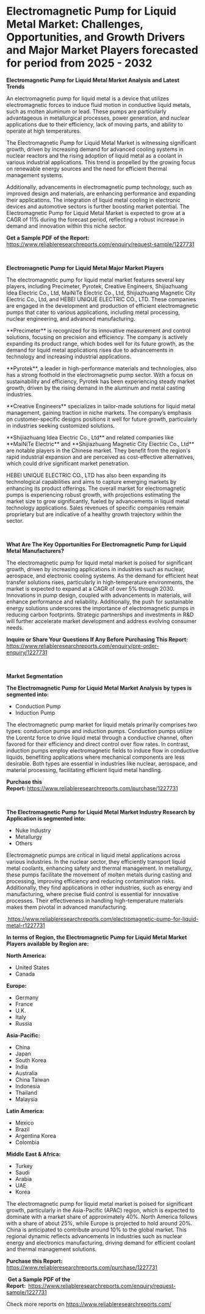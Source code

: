 <p><h1>Electromagnetic Pump for Liquid Metal Market: Challenges, Opportunities, and Growth Drivers and Major Market Players forecasted for period from 2025 - 2032</h1></p><p><strong>Electromagnetic Pump for Liquid Metal Market Analysis and Latest Trends</strong></p>
<p><p>An electromagnetic pump for liquid metal is a device that utilizes electromagnetic forces to induce fluid motion in conductive liquid metals, such as molten aluminum or lead. These pumps are particularly advantageous in metallurgical processes, power generation, and nuclear applications due to their efficiency, lack of moving parts, and ability to operate at high temperatures.</p><p>The Electromagnetic Pump for Liquid Metal Market is witnessing significant growth, driven by increasing demand for advanced cooling systems in nuclear reactors and the rising adoption of liquid metal as a coolant in various industrial applications. This trend is propelled by the growing focus on renewable energy sources and the need for efficient thermal management systems.</p><p>Additionally, advancements in electromagnetic pump technology, such as improved design and materials, are enhancing performance and expanding their applications. The integration of liquid metal cooling in electronic devices and automotive sectors is further boosting market potential. The Electromagnetic Pump for Liquid Metal Market is expected to grow at a CAGR of 11% during the forecast period, reflecting a robust increase in demand and innovation within this niche sector.</p></p>
<p><strong>Get a Sample PDF of the Report:&nbsp;</strong> <a href="https://www.reliableresearchreports.com/enquiry/request-sample/1227731?utm_campaign=3543&utm_medium=2&utm_source=Github&utm_content=ia&utm_term=09042025&utm_id=electromagnetic-pump-for-liquid-metal">https://www.reliableresearchreports.com/enquiry/request-sample/1227731</a></p>
<p>&nbsp;</p>
<p><strong>Electromagnetic Pump for Liquid Metal Major Market Players</strong></p>
<p><p>The electromagnetic pump for liquid metal market features several key players, including Precimeter, Pyrotek, Creative Engineers, Shijiazhuang Idea Electric Co., Ltd, MaiNiTe Electric Co., Ltd, Shijiazhuang Magnetic City Electric Co., Ltd, and HEBEI UNIQUE ELECTRIC CO., LTD. These companies are engaged in the development and production of efficient electromagnetic pumps that cater to various applications, including metal processing, nuclear engineering, and advanced manufacturing.</p><p>**Precimeter** is recognized for its innovative measurement and control solutions, focusing on precision and efficiency. The company is actively expanding its product range, which bodes well for its future growth, as the demand for liquid metal applications rises due to advancements in technology and increasing industrial applications.</p><p>**Pyrotek**, a leader in high-performance materials and technologies, also has a strong foothold in the electromagnetic pump sector. With a focus on sustainability and efficiency, Pyrotek has been experiencing steady market growth, driven by the rising demand in the aluminum and metal casting industries.</p><p>**Creative Engineers** specializes in tailor-made solutions for liquid metal management, gaining traction in niche markets. The company’s emphasis on customer-specific designs positions it well for future growth, particularly in industries seeking customized solutions.</p><p>**Shijiazhuang Idea Electric Co., Ltd** and related companies like **MaiNiTe Electric** and **Shijiazhuang Magnetic City Electric Co., Ltd** are notable players in the Chinese market. They benefit from the region's rapid industrial expansion and are perceived as cost-effective alternatives, which could drive significant market penetration.</p><p>HEBEI UNIQUE ELECTRIC CO., LTD has also been expanding its technological capabilities and aims to capture emerging markets by enhancing its product offerings. The overall market for electromagnetic pumps is experiencing robust growth, with projections estimating the market size to grow significantly, fueled by advancements in liquid metal technology applications. Sales revenues of specific companies remain proprietary but are indicative of a healthy growth trajectory within the sector.</p></p>
<p>&nbsp;</p>
<p><strong>What Are The Key Opportunities For Electromagnetic Pump for Liquid Metal Manufacturers?</strong></p>
<p><p>The electromagnetic pump for liquid metal market is poised for significant growth, driven by increasing applications in industries such as nuclear, aerospace, and electronic cooling systems. As the demand for efficient heat transfer solutions rises, particularly in high-temperature environments, the market is expected to expand at a CAGR of over 5% through 2030. Innovations in pump design, coupled with advancements in materials, will enhance performance and reliability. Additionally, the push for sustainable energy solutions underscores the importance of electromagnetic pumps in reducing carbon footprints. Strategic partnerships and investments in R&D will further accelerate market development and address evolving consumer needs.</p></p>
<p><strong>Inquire or Share Your Questions If Any Before Purchasing This Report:</strong> <a href="https://www.reliableresearchreports.com/enquiry/pre-order-enquiry/1227731?utm_campaign=3543&utm_medium=2&utm_source=Github&utm_content=ia&utm_term=09042025&utm_id=electromagnetic-pump-for-liquid-metal">https://www.reliableresearchreports.com/enquiry/pre-order-enquiry/1227731</a></p>
<p>&nbsp;</p>
<p><strong>Market Segmentation</strong></p>
<p><strong>The Electromagnetic Pump for Liquid Metal Market Analysis by types is segmented into:</strong></p>
<p><ul><li>Conduction Pump</li><li>Induction Pump</li></ul></p>
<p><p>The electromagnetic pump market for liquid metals primarily comprises two types: conduction pumps and induction pumps. Conduction pumps utilize the Lorentz force to drive liquid metal through a conductive channel, often favored for their efficiency and direct control over flow rates. In contrast, induction pumps employ electromagnetic fields to induce flow in conductive liquids, benefiting applications where mechanical components are less desirable. Both types are essential in industries like nuclear, aerospace, and material processing, facilitating efficient liquid metal handling.</p></p>
<p><strong>Purchase this Report:&nbsp;</strong><a href="https://www.reliableresearchreports.com/purchase/1227731?utm_campaign=3543&utm_medium=2&utm_source=Github&utm_content=ia&utm_term=09042025&utm_id=electromagnetic-pump-for-liquid-metal">https://www.reliableresearchreports.com/purchase/1227731</a></p>
<p>&nbsp;</p>
<p><strong>The Electromagnetic Pump for Liquid Metal Market Industry Research by Application is segmented into:</strong></p>
<p><ul><li>Nuke Industry</li><li>Metallurgy</li><li>Others</li></ul></p>
<p><p>Electromagnetic pumps are critical in liquid metal applications across various industries. In the nuclear sector, they efficiently transport liquid metal coolants, enhancing safety and thermal management. In metallurgy, these pumps facilitate the movement of molten metals during casting and processing, improving efficiency and reducing contamination risks. Additionally, they find applications in other industries, such as energy and manufacturing, where precise fluid control is essential for innovative processes. Their effectiveness in handling high-temperature materials makes them pivotal in advanced manufacturing.</p></p>
<p><a href="https://www.reliableresearchreports.com/electromagnetic-pump-for-liquid-metal-r1227731?utm_campaign=3543&utm_medium=2&utm_source=Github&utm_content=ia&utm_term=09042025&utm_id=electromagnetic-pump-for-liquid-metal">&nbsp;https://www.reliableresearchreports.com/electromagnetic-pump-for-liquid-metal-r1227731</a></p>
<p><strong>In terms of Region, the Electromagnetic Pump for Liquid Metal Market Players available by Region are:</strong></p>
<p>
    <p> <strong> North America: </strong>
        <ul>
            <li>United States</li>
            <li>Canada</li>
        </ul>
        </p> 
    <p> <strong> Europe: </strong>
        <ul>
            <li>Germany</li>
            <li>France</li>
            <li>U.K.</li>
            <li>Italy</li>
            <li>Russia</li>
        </ul>
        </p> 
    <p> <strong> Asia-Pacific: </strong>
        <ul>
            <li>China</li>
            <li>Japan</li>
            <li>South Korea</li>
            <li>India</li>
            <li>Australia</li>
            <li>China Taiwan</li>
            <li>Indonesia</li>
            <li>Thailand</li>
            <li>Malaysia</li>
        </ul>
        </p> 
    <p> <strong> Latin America: </strong>
        <ul>
            <li>Mexico</li>
            <li>Brazil</li>
            <li>Argentina Korea</li>
            <li>Colombia</li>
        </ul>
        </p> 
    <p> <strong> Middle East & Africa: </strong>
        <ul>
            <li>Turkey</li>
            <li>Saudi</li>
            <li>Arabia</li>
            <li>UAE</li>
            <li>Korea</li>
        </ul>
    </p>
    </p>
<p><p>The electromagnetic pump for liquid metal market is poised for significant growth, particularly in the Asia-Pacific (APAC) region, which is expected to dominate with a market share of approximately 40%. North America follows with a share of about 25%, while Europe is projected to hold around 20%. China is anticipated to contribute around 10% to the global market. This regional dynamic reflects advancements in industries such as nuclear energy and electronics manufacturing, driving demand for efficient coolant and thermal management solutions.</p></p>
<p><strong>Purchase this Report: </strong><a href="https://www.reliableresearchreports.com/purchase/1227731?utm_campaign=3543&utm_medium=2&utm_source=Github&utm_content=ia&utm_term=09042025&utm_id=electromagnetic-pump-for-liquid-metal">https://www.reliableresearchreports.com/purchase/1227731</a></p>
<p>&nbsp;<strong>Get a Sample PDF of the Report:&nbsp;&nbsp;</strong><a href="https://www.reliableresearchreports.com/enquiry/request-sample/1227731?utm_campaign=3543&utm_medium=2&utm_source=Github&utm_content=ia&utm_term=09042025&utm_id=electromagnetic-pump-for-liquid-metal">https://www.reliableresearchreports.com/enquiry/request-sample/1227731</a></p>
<p><strong></strong></p>
<p>Check more reports on <a href="https://www.reliableresearchreports.com/?utm_campaign=3543&utm_medium=2&utm_source=Github&utm_content=ia&utm_term=09042025&utm_id=electromagnetic-pump-for-liquid-metal">https://www.reliableresearchreports.com/</a></p>